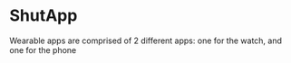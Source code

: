 # ShutApp

Wearable apps are comprised of 2 different apps: one for the watch, and one for the phone


